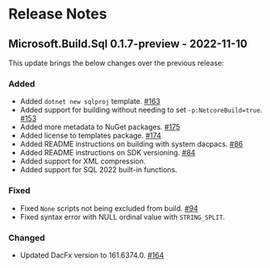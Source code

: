 # Release Notes

## Microsoft.Build.Sql 0.1.7-preview - 2022-11-10

This update brings the below changes over the previous release:

### Added
* Added `dotnet new sqlproj` template. [#163](https://github.com/microsoft/DacFx/pull/163)
* Added support for building without needing to set `-p:NetcoreBuild=true`. [#153](https://github.com/microsoft/DacFx/pull/153)
* Added more metadata to NuGet packages. [#175](https://github.com/microsoft/DacFx/pull/175)
* Added license to templates package. [#174](https://github.com/microsoft/DacFx/pull/174)
* Added README instructions on building with system dacpacs. [#86](https://github.com/microsoft/DacFx/pull/86)
* Added README instructions on SDK versioning. [#84](https://github.com/microsoft/DacFx/pull/84)
* Added support for XML compression.
* Added support for SQL 2022 built-in functions.

### Fixed
* Fixed `None` scripts not being excluded from build. [#94](https://github.com/microsoft/DacFx/pull/94)
* Fixed syntax error with NULL ordinal value with `STRING_SPLIT`.

### Changed
* Updated DacFx version to 161.6374.0. [#164](https://github.com/microsoft/DacFx/pull/164)